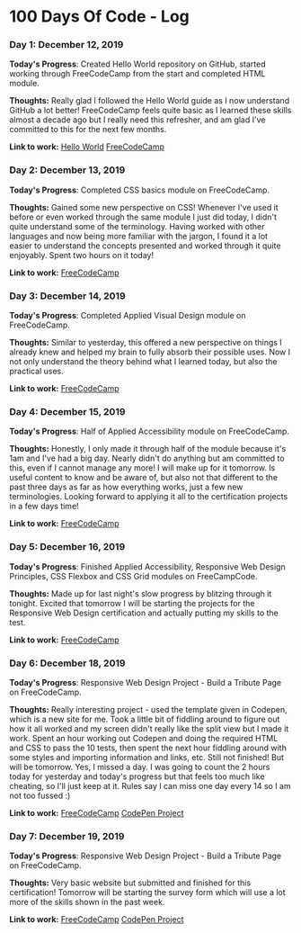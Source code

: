 # 100 Days Of Code - Log


### Day 1: December 12, 2019

**Today's Progress**: Created Hello World repository on GitHub, started working through FreeCodeCamp from the start and completed HTML module.

**Thoughts:** Really glad I followed the Hello World guide as I now understand GitHub a lot better! FreeCodeCamp feels quite basic as I learned these skills almost a decade ago but I really need this refresher, and am glad I've committed to this for the next few months.

**Link to work:** [Hello World](https://github.com/jessdavcode/hello-world) [FreeCodeCamp](https://www.freecodecamp.org/jessdavcode)


### Day 2: December 13, 2019

**Today's Progress**: Completed CSS basics module on FreeCodeCamp.

**Thoughts:** Gained some new perspective on CSS! Whenever I've used it before or even worked through the same module I just did today, I didn't quite understand some of the terminology. Having worked with other languages and now being more familiar with the jargon, I found it a lot easier to understand the concepts presented and worked through it quite enjoyably. Spent two hours on it today!

**Link to work:** [FreeCodeCamp](https://www.freecodecamp.org/jessdavcode)


### Day 3: December 14, 2019

**Today's Progress**: Completed Applied Visual Design module on FreeCodeCamp.

**Thoughts:** Similar to yesterday, this offered a new perspective on things I already knew and helped my brain to fully absorb their possible uses. Now I not only understand the theory behind what I learned today, but also the practical uses.

**Link to work:** [FreeCodeCamp](https://www.freecodecamp.org/jessdavcode)


### Day 4: December 15, 2019

**Today's Progress**: Half of Applied Accessibility module on FreeCodeCamp.

**Thoughts:** Honestly, I only made it through half of the module because it's 1am and I've had a big day. Nearly didn't do anything but am committed to this, even if I cannot manage any more! I will make up for it tomorrow. Is useful content to know and be aware of, but also not that different to the past three days as far as how everything works, just a few new terminologies. Looking forward to applying it all to the certification projects in a few days time!

**Link to work:** [FreeCodeCamp](https://www.freecodecamp.org/jessdavcode)


### Day 5: December 16, 2019

**Today's Progress**: Finished Applied Accessibility, Responsive Web Design Principles, CSS Flexbox and CSS Grid modules on FreeCampCode.

**Thoughts:** Made up for last night's slow progress by blitzing through it tonight. Excited that tomorrow I will be starting the projects for the Responsive Web Design certification and actually putting my skills to the test.

**Link to work:** [FreeCodeCamp](https://www.freecodecamp.org/jessdavcode)


### Day 6: December 18, 2019

**Today's Progress**: Responsive Web Design Project - Build a Tribute Page on FreeCodeCamp.

**Thoughts:** Really interesting project - used the template given in Codepen, which is a new site for me. Took a little bit of fiddling around to figure out how it all worked and my screen didn't really like the split view but I made it work. Spent an hour working out Codepen and doing the required HTML and CSS to pass the 10 tests, then spent the next hour fiddling around with some styles and importing information and links, etc. Still not finished! But will be tomorrow. Yes, I missed a day. I was going to count the 2 hours today for yesterday and today's progress but that feels too much like cheating, so I'll just keep at it. Rules say I can miss one day every 14 so I am not too fussed :)

**Link to work:** [FreeCodeCamp](https://www.freecodecamp.org/jessdavcode) [CodePen Project](https://codepen.io/jessdav/full/BaypQdV)


### Day 7: December 19, 2019

**Today's Progress**: Responsive Web Design Project - Build a Tribute Page on FreeCodeCamp.

**Thoughts:** Very basic website but submitted and finished for this certification! Tomorrow will be starting the survey form which will use a lot more of the skills shown in the past week.

**Link to work:** [FreeCodeCamp](https://www.freecodecamp.org/jessdavcode) [CodePen Project](https://codepen.io/jessdav/full/BaypQdV)

